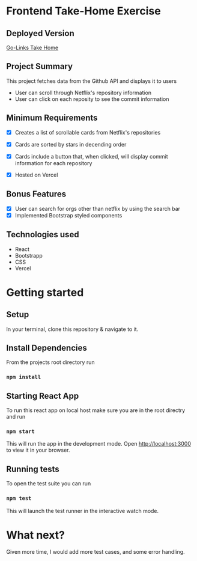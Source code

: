 # Frontend Take-Home Exercise

## Deployed Version

[Go-Links Take Home](https://go-links-dusky.vercel.app/)

## Project Summary
This project fetches data from the Github API and displays it to users 
- User can scroll through Netflix's repository information 
- User can click on each reposity to see the commit information

## Minimum Requirements
- [x] Creates a list of scrollable cards from Netflix's repositories
- [x] Cards are sorted by stars in decending order 
- [x] Cards include a button that, when clicked, will display commit information for each repository
- [x] Hosted on Vercel


## Bonus Features
- [x] User can search for orgs other than netflix by using the search bar
- [x] Implemented Bootstrap styled components

## Technologies used

- React
- Bootstrapp
- CSS
- Vercel

# Getting started

## Setup 
In your terminal, clone this repository & navigate to it. 

## Install Dependencies

From the projects root directory run

### `npm install`

## Starting React App

To run this react app on local host make sure you are in the root directry and run

### `npm start`

This will run the app in the development mode. Open [http://localhost:3000](http://localhost:3000) to view it in your browser.

## Running tests

To open the test suite you can run 

### `npm test`
This will launch the test runner in the interactive watch mode.

# What next?

Given more time, I would add more test cases, and some error handling.
